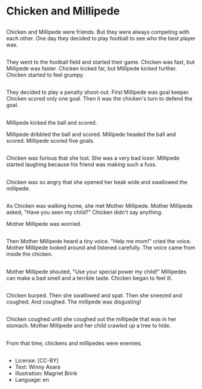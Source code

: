 # Chicken and Millipede

##
Chicken and Millipede were friends. But they were always competing with each other. One day they decided to play football to see who the best player was.

##
They went to the football field and started their game. Chicken was fast, but Millipede was faster. Chicken kicked far, but Millipede kicked further. Chicken started to feel grumpy.

##
They decided to play a penalty shoot-out. First Millipede was goal keeper. Chicken scored only one goal. Then it was the chicken's turn to defend the goal.

##
Millipede kicked the ball and scored.

Millipede dribbled the ball and scored. Millipede headed the ball and scored. Millipede scored five goals.

##
Chicken was furious that she lost. She was a very bad loser. Millipede started laughing because his friend was making such a fuss.

##
Chicken was so angry that she opened her beak wide and swallowed the millipede.

##
As Chicken was walking home, she met Mother Millipede. Mother Millipede asked, "Have you seen my child?" Chicken didn't say anything.

Mother Millipede was worried.

##
Then Mother Millipede heard a tiny voice. "Help me mom!" cried the voice. Mother Millipede looked around and listened carefully. The voice came from inside the chicken.

##
Mother Millipede shouted, "Use your special power my child!" Millipedes can make a bad smell and a terrible taste. Chicken began to feel ill.

##
Chicken burped. Then she swallowed and spat. Then she sneezed and coughed. And coughed. The millipede was disgusting!

##
Chicken coughed until she coughed out the millipede that was in her stomach. Mother Millipede and her child crawled up a tree to hide.

##
From that time, chickens and millipedes were enemies.

##
* License: [CC-BY]
* Text: Winny Asara
* Illustration: Magriet Brink
* Language: en
